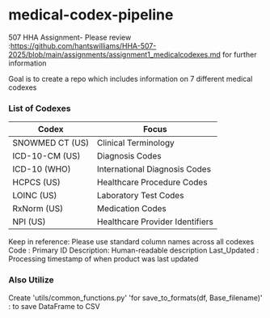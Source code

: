 # medical-codex-pipeline
507 HHA Assignment- Please review :https://github.com/hantswilliams/HHA-507-2025/blob/main/assignments/assignment1_medicalcodexes.md for further information 


Goal is to create a repo which includes information on 7 different medical codexes

### List of Codexes
| Codex | Focus |
|--------|---------|
| SNOWMED CT (US) | Clinical Terminology |
| ICD-10-CM (US)| Diagnosis Codes |
| ICD-10 (WHO) | International Diagnosis Codes|
| HCPCS (US) | Healthcare Procedure Codes |
| LOINC (US) | Laboratory Test Codes|
| RxNorm (US) | Medication Codes|
| NPI (US) | Healthcare Provider Identifiers |

Keep in reference: 
Please use standard column names across all codexes 
Code : Primary ID
Description: Human-readable description
Last_Updated : Processing timestamp of when product was last updated

### Also Utilize 
Create 'utils/common_functions.py'
'for save_to_formats(df, Base_filename)' : to save DataFrame to CSV 

